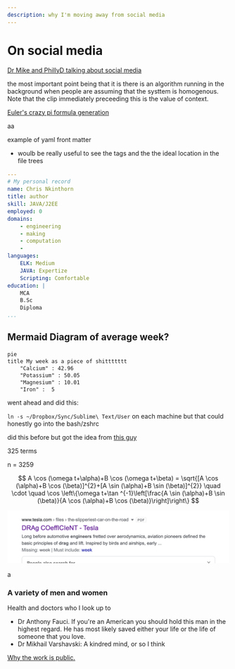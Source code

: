 ```yaml
---
description: why I'm moving away from social media
---
```


# On social media

[Dr Mike and PhillyD talking about social media](https://youtu.be/IdPFaDt2dEo?t=2144)

the most important point being that it is there is an algorithm running in the background when people are assuming that the systtem is homogenous. Note that the clip immediately preceeding this is the value of context. 

[Euler's crazy pi formula generation](https://www.youtube.com/watch?v=WL_Yzbo1ha4)

aa

example of yaml front matter

* woulb be really useful to see the tags and the the ideal location in the file trees  

```yaml
---
# My personal record
name: Chris Nkinthorn
title: author
skill: JAVA/J2EE
employed: 0
domains:
    - engineering
    - making
    - computation
    - 
languages:
    ELK: Medium
    JAVA: Expertize
    Scripting: Comfortable
education: |
    MCA
    B.Sc
    Diploma
...
```

## Mermaid Diagram of average week?

```text
pie
title My week as a piece of shittttttt
    "Calcium" : 42.96
    "Potassium" : 50.05
    "Magnesium" : 10.01
    "Iron" :  5
```

went ahead and did this:

`ln -s ~/Dropbox/Sync/Sublime\ Text/User` on each machine but that could honestly go into the bash/zshrc

did this before but got the idea from [this guy](https://blog.codecarrot.net/how-to-sync-sublime-text-packages-and-settings-across-multiple-computers-with-cloud-storage/)

325 terms

n = 3259

$$
A \cos (\omega t+\alpha)+B \cos (\omega t+\beta) = \sqrt{[A \cos (\alpha)+B \cos (\beta)]^{2}+[A \sin (\alpha)+B \sin (\beta)]^{2}} \quad \cdot \quad \cos \left\{\omega t+\tan ^{-1}\left[\frac{A \sin (\alpha)+B \sin (\beta)}{A \cos (\alpha)+B \cos (\beta)}\right]\right\}
$$



![Tesla saves their files under mOcking sPOngEbOb sqUArepAnTs TexT ](../.gitbook/assets/image%20%281%29.png)

a

### A variety of men and women 

Health and doctors who I look up to 

* Dr Anthony Fauci. If you're an American you should hold this man in the highest regard. He has most likely saved either your life or the life of someone that you love. 
* Dr Mikhail Varshavski: A kindred mind, or so I think 

[Why the work is public.](https://via.hypothes.is/https://www.aip.org/history-programs/niels-bohr-library/oral-histories/5020-5#annotations:VJkQwDSeEeqSYq_Uw7vQRA)



 

